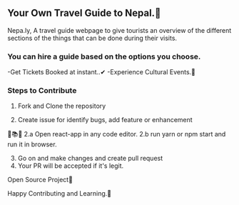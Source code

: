 ## Your Own Travel Guide to Nepal.🌄

Nepa.ly, A travel guide webpage to give tourists an overview of the different sections of the things that can be done during their visits.

### You can hire a guide based on the options you choose.

-Get Tickets Booked at instant..✔
-Experience Cultural Events.🚙

### Steps to Contribute

1. Fork and Clone the repository

2. Create issue for identify bugs, add feature or enhancement

📑📚🚀
2.a Open react-app in any code editor.
2.b run yarn or npm start and run it in browser.

3. Go on and make changes and create pull request
4. Your PR will be accepted if it's legit.

Open Source Project🚀

Happy Contributing and Learning.🎯
